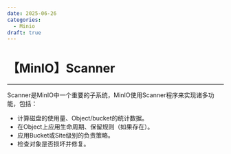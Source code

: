 ```yaml
---
date: 2025-06-26
categories:
  - Minio
draft: true
---
```


# 【MinIO】Scanner
---

Scanner是MinIO中一个重要的子系统，MinIO使用Scanner程序来实现诸多功能，包括：

- 计算磁盘的使用量、Object/bucket的统计数据。
- 在Object上应用生命周期、保留规则（如果存在）。
- 应用Bucket或Site级别的负责策略。
- 检查对象是否损坏并修复。

<!-- more -->